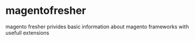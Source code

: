 # magentofresher
magento fresher privides basic information about magento frameworks with usefull extensions
